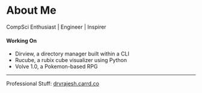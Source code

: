 <h1> About Me </h1>
CompSci Enthusiast | Engineer | Inspirer

<h4> Working On </h4>

- Dirview, a directory manager built within a CLI
- Rucube, a rubix cube visualizer using Python
- Volve 1.0, a Pokemon-based RPG

<hr>

Professional Stuff: [drvrajesh.carrd.co](https://drvrajesh.carrd.co)
